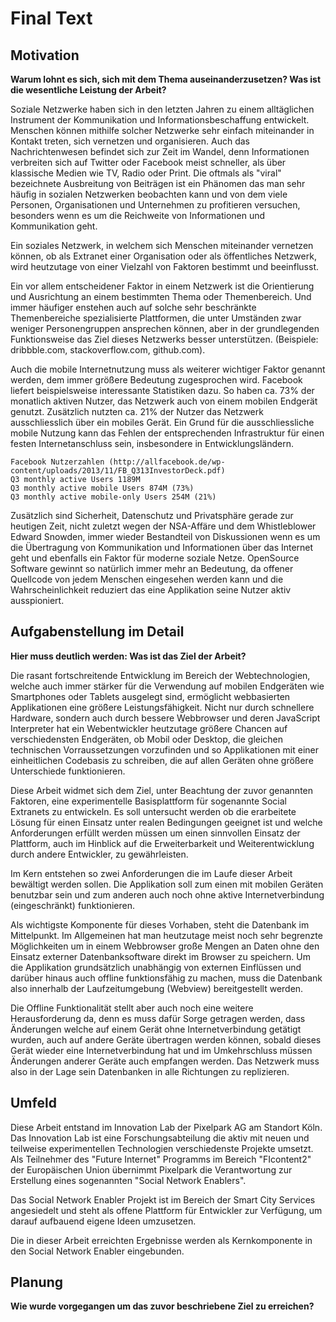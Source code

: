 # Final Text

## Motivation
**Warum lohnt es sich, sich mit dem Thema auseinanderzusetzen? Was ist die wesentliche Leistung der Arbeit?**

Soziale Netzwerke haben sich in den letzten Jahren zu einem alltäglichen Instrument der Kommunikation und Informationsbeschaffung entwickelt. Menschen können mithilfe solcher Netzwerke sehr einfach miteinander in Kontakt treten, sich vernetzen und organisieren. 
Auch das Nachrichtenwesen befindet sich zur Zeit im Wandel, denn Informationen verbreiten sich auf Twitter oder Facebook meist schneller, als über klassische Medien wie TV, Radio oder Print. Die oftmals als "viral" bezeichnete Ausbreitung von Beiträgen ist ein Phänomen das man sehr häufig in sozialen Netzwerken beobachten kann und von dem viele Personen, Organisationen und Unternehmen zu profitieren versuchen, besonders wenn es um die Reichweite von Informationen und Kommunikation geht.

Ein soziales Netzwerk, in welchem sich Menschen miteinander vernetzen können, ob als Extranet einer Organisation oder als öffentliches Netzwerk, wird heutzutage von einer Vielzahl von Faktoren bestimmt und beeinflusst.

Ein vor allem entscheidener Faktor in einem Netzwerk ist die Orientierung und Ausrichtung an einem bestimmten Thema oder Themenbereich. Und immer häufiger enstehen auch auf solche sehr beschränkte Themenbereiche spezialisierte Plattformen, die unter Umständen zwar weniger Personengruppen ansprechen können, aber in der grundlegenden Funktionsweise das Ziel dieses Netzwerks besser unterstützen. (Beispiele: dribbble.com, stackoverflow.com, github.com).

Auch die mobile Internetnutzung muss als weiterer wichtiger Faktor genannt werden, dem immer größere Bedeutung zugesprochen wird. Facebook liefert beispielsweise interessante Statistiken dazu. So haben ca. 73% der monatlich aktiven Nutzer, das Netzwerk auch von einem mobilen Endgerät genutzt. Zusätzlich nutzten ca. 21% der Nutzer das Netzwerk ausschliesslich über ein mobiles Gerät. Ein Grund für die ausschliessliche mobile Nutzung kann das Fehlen der entsprechenden Infrastruktur für einen festen Internetanschluss sein, insbesondere in Entwicklungsländern.

    Facebook Nutzerzahlen (http://allfacebook.de/wp-content/uploads/2013/11/FB_Q313InvestorDeck.pdf)
    Q3 monthly active Users 1189M
    Q3 monthly active mobile Users 874M (73%)
    Q3 monthly active mobile-only Users 254M (21%)
 
Zusätzlich sind Sicherheit, Datenschutz und Privatsphäre gerade zur heutigen Zeit, nicht zuletzt wegen der NSA-Affäre und dem Whistleblower Edward Snowden, immer wieder Bestandteil von Diskussionen wenn es um die Übertragung von Kommunikation und Informationen über das Internet geht und ebenfalls ein Faktor für moderne soziale Netze. OpenSource Software gewinnt so natürlich immer mehr an Bedeutung, da offener Quellcode von jedem Menschen eingesehen werden kann und die Wahrscheinlichkeit reduziert das eine Applikation seine Nutzer aktiv ausspioniert.

## Aufgabenstellung im Detail
**Hier muss deutlich werden: Was ist das Ziel der Arbeit?**

Die rasant fortschreitende Entwicklung im Bereich der Webtechnologien, welche auch immer stärker für die Verwendung auf mobilen Endgeräten wie Smartphones oder Tablets ausgelegt sind, ermöglicht webbasierten Applikationen eine größere Leistungsfähigkeit. Nicht nur durch schnellere Hardware, sondern auch durch bessere Webbrowser und deren JavaScript Interpreter hat ein Webentwickler heutzutage größere Chancen auf verschiedensten Endgeräten, ob Mobil oder Desktop, die gleichen technischen Vorraussetzungen vorzufinden und so Applikationen mit einer einheitlichen Codebasis zu schreiben, die auf allen Geräten ohne größere Unterschiede funktionieren.

Diese Arbeit widmet sich dem Ziel, unter Beachtung der zuvor genannten Faktoren, eine experimentelle Basisplattform für sogenannte Social Extranets zu entwickeln. Es soll untersucht werden ob die erarbeitete Lösung für einen Einsatz unter realen Bedingungen geeignet ist und welche Anforderungen erfüllt werden müssen um einen sinnvollen Einsatz der Plattform, auch im Hinblick auf die Erweiterbarkeit und Weiterentwicklung durch andere Entwickler, zu gewährleisten.

Im Kern entstehen so zwei Anforderungen die im Laufe dieser Arbeit bewältigt werden sollen. Die Applikation soll zum einen mit mobilen Geräten benutzbar sein und zum anderen auch noch ohne aktive Internetverbindung (eingeschränkt) funktionieren.

Als wichtigste Komponente für dieses Vorhaben, steht die Datenbank im Mittelpunkt. Im Allgemeinen hat man heutzutage meist noch sehr begrenzte Möglichkeiten um in einem Webbrowser große Mengen an Daten ohne den Einsatz externer Datenbanksoftware direkt im Browser zu speichern. Um die Applikation grundsätzlich unabhängig von externen Einflüssen und darüber hinaus auch offline funktionsfähig zu machen, muss die Datenbank also innerhalb der Laufzeitumgebung (Webview) bereitgestellt werden.

Die Offline Funktionalität stellt aber auch noch eine weitere Herausforderung da, denn es muss dafür Sorge getragen werden, dass Änderungen welche auf einem Gerät ohne Internetverbindung getätigt wurden, auch auf andere Geräte übertragen werden können, sobald dieses Gerät wieder eine Internetverbindung hat und im Umkehrschluss müssen Änderungen anderer Geräte auch empfangen werden. Das Netzwerk muss also in der Lage sein Datenbanken in alle Richtungen zu replizieren.

## Umfeld

Diese Arbeit entstand im Innovation Lab der Pixelpark AG am Standort Köln. Das Innovation Lab ist eine Forschungsabteilung die aktiv mit neuen und teilweise experimentellen Technologien verschiedenste Projekte umsetzt. Als Teilnehmer des "Future Internet" Programms im Bereich "FIcontent2" der Europäischen Union übernimmt Pixelpark die Verantwortung zur Erstellung eines sogenannten "Social Network Enablers".

Das Social Network Enabler Projekt ist im Bereich der Smart City Services angesiedelt und steht als offene Plattform für Entwickler zur Verfügung, um darauf aufbauend eigene Ideen umzusetzen.

Die in dieser Arbeit erreichten Ergebnisse werden als Kernkomponente in den Social Network Enabler eingebunden.

## Planung
**Wie wurde vorgegangen um das zuvor beschriebene Ziel zu erreichen?**

